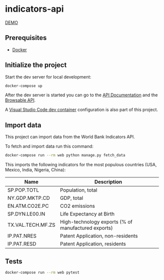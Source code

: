 # indicators-api

[DEMO](https://indicators-api.herokuapp.com/api/v1/)
 
## Prerequisites
 
- [Docker](https://docs.docker.com/docker-for-mac/install/) 
 
## Initialize the project
 
Start the dev server for local development:
 
```bash
docker-compose up
```

After the dev server is started you can go to the [API Documentation](http://localhost:8001/) and the [Browsable API](http://localhost:8000/).
 
A [Visual Studio Code dev container](https://code.visualstudio.com/docs/remote/containers) configuration is also part of this project.
 
## Import data
 
This project can import data from the World Bank Indicators API.
 
 
To fetch and import data run this command:
```bash
docker-compose run --rm web python manage.py fetch_data
```
 
This imports the following indicators for the most populous countries (USA, Mexico, India, Nigeria, China):
 
Name              |Description       |
------------------|------------------|
SP.POP.TOTL       | Population, total
NY.GDP.MKTP.CD    | GDP, total
EN.ATM.CO2E.PC    | CO2 emissions
SP.DYN.LE00.IN    | Life Expectancy at Birth
TX.VAL.TECH.MF.ZS | High-technology exports (% of manufactured exports)
IP.PAT.NRES       | Patent Application, non-residents
IP.PAT.RESD       | Patent Application, residents

 
## Tests
 
```bash
docker-compose run --rm web pytest
```
